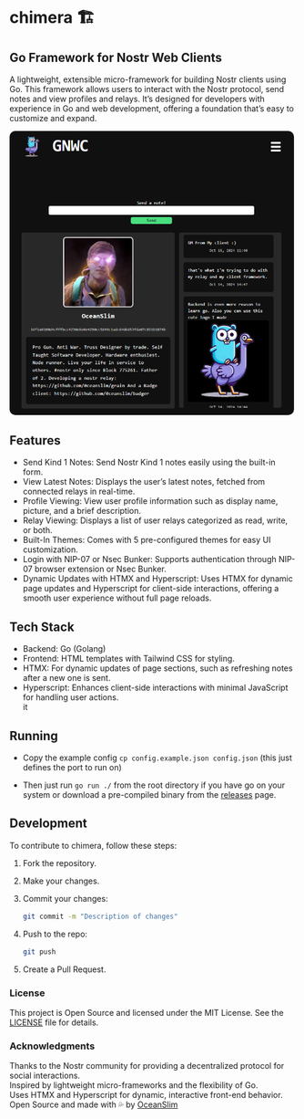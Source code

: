 # chimera 🏗️

## Go Framework for Nostr Web Clients

A lightweight, extensible micro-framework for building Nostr clients using Go. This framework allows users to interact with the Nostr protocol, send notes and view profiles and relays. It’s designed for developers with experience in Go and web development, offering a foundation that’s easy to customize and expand.

<img src="web/static/img/screenshot.png" style="border-radius: 10px; width: 500px;" alt="Description of image">

## Features

- Send Kind 1 Notes: Send Nostr Kind 1 notes easily using the built-in form.
- View Latest Notes: Displays the user’s latest notes, fetched from connected relays in real-time.
- Profile Viewing: View user profile information such as display name, picture, and a brief description.
- Relay Viewing: Displays a list of user relays categorized as read, write, or both.
- Built-In Themes: Comes with 5 pre-configured themes for easy UI customization.
- Login with NIP-07 or Nsec Bunker: Supports authentication through NIP-07 browser extension or Nsec Bunker.
- Dynamic Updates with HTMX and Hyperscript: Uses HTMX for dynamic page updates and Hyperscript for client-side interactions, offering a smooth user experience without full page reloads.

## Tech Stack

- Backend: Go (Golang)
- Frontend: HTML templates with Tailwind CSS for styling.
- HTMX: For dynamic updates of page sections, such as refreshing notes after a new one is sent.
- Hyperscript: Enhances client-side interactions with minimal JavaScript for handling user actions.  
  it

## Running

- Copy the example config `cp config.example.json config.json` (this just defines the port to run on)

- Then just run `go run ./` from the root directory if you have go on your system or download a pre-compiled binary from the [releases](https://github.com/0ceanSlim/chimera/releases) page.

## Development

To contribute to chimera, follow these steps:

1. Fork the repository.
2. Make your changes.
3. Commit your changes:

   ```sh
   git commit -m "Description of changes"
   ```

4. Push to the repo:

   ```sh
   git push
   ```

5. Create a Pull Request.

### License

This project is Open Source and licensed under the MIT License. See the [LICENSE](license) file for details.

### Acknowledgments

Thanks to the Nostr community for providing a decentralized protocol for social interactions.  
Inspired by lightweight micro-frameworks and the flexibility of Go.  
Uses HTMX and Hyperscript for dynamic, interactive front-end behavior.  
Open Source and made with 💦 by [OceanSlim](https://njump.me/npub1zmc6qyqdfnllhnzzxr5wpepfpnzcf8q6m3jdveflmgruqvd3qa9sjv7f60)

